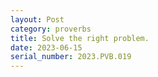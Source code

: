 ```yaml
---
layout: Post
category: proverbs
title: Solve the right problem.
date: 2023-06-15
serial_number: 2023.PVB.019
---
```

